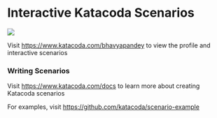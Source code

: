 # Interactive Katacoda Scenarios

[![](http://shields.katacoda.com/katacoda/bhavyapandey/count.svg)](https://www.katacoda.com/bhavyapandey "Get your profile on Katacoda.com")

Visit https://www.katacoda.com/bhavyapandey to view the profile and interactive scenarios

### Writing Scenarios
Visit https://www.katacoda.com/docs to learn more about creating Katacoda scenarios

For examples, visit https://github.com/katacoda/scenario-example
